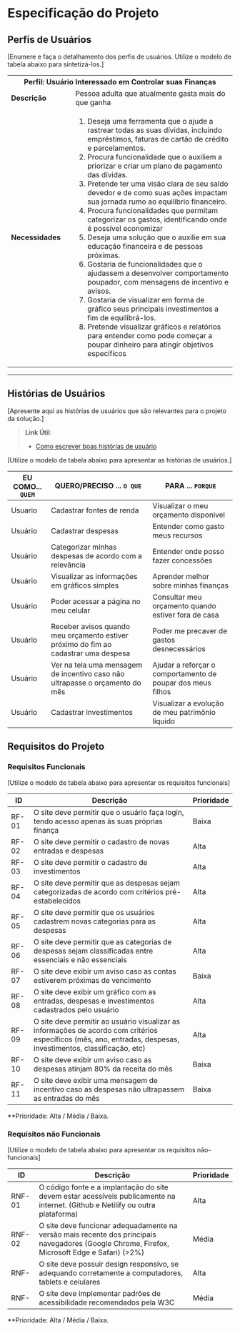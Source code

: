 # Especificação do Projeto

## Perfis de Usuários

[Enumere e faça o detalhamento dos perfis de usuários. Utilize o modelo de tabela abaixo para sintetizá-los.]

<table>
<tbody>
<tr align=center>
<th colspan="2">Perfil: Usuário Interessado em Controlar suas Finanças </th>
</tr>
<tr>
<td width="150px"><b>Descrição</b></td>
<td width="600px">Pessoa adulta que atualmente gasta mais do que ganha</td>
</tr>
<tr>
<td><b>Necessidades</b></td>
<td><ol>
<li>Deseja uma ferramenta que o ajude a rastrear todas as suas dívidas, incluindo empréstimos, faturas de cartão de crédito e parcelamentos.</li>
<li>Procura funcionalidade que o auxiliem a priorizar e criar um plano de pagamento das dívidas.</li>
<li>Pretende ter uma visão clara de seu saldo devedor e de como suas ações impactam sua jornada rumo ao equilíbrio financeiro.</li>
<li>Procura funcionalidades que permitam categorizar os gastos, identificando onde é possível economizar</li>
<li>Deseja uma solução que o auxilie em sua educação financeira e de pessoas próximas.</li>
<li>Gostaria de funcionalidades que o ajudassem a desenvolver comportamento poupador, com mensagens de incentivo e avisos.</li>
<li>Gostaria de visualizar em forma de gráfico seus principais investimentos a fim de equilibrá-los.</li>
<li>Pretende visualizar gráficos e relatórios para entender como pode começar a poupar dinheiro para atingir objetivos específicos</li></ol>
</td>
</tr>
</tbody>
</table>


--------------------------
## Histórias de Usuários

[Apresente aqui as histórias de usuários que são relevantes para o projeto da solução.]

> **Link Útil**:
> - [Como escrever boas histórias de usuário](https://medium.com/vertice/como-escrever-boas-users-stories-hist%C3%B3rias-de-usu%C3%A1rios-b29c75043fac)

[Utilize o modelo de tabela abaixo para apresentar as histórias de usuários.]

|EU COMO... `QUEM`   | QUERO/PRECISO ... `O QUE` |PARA ... `PORQUE`                 |
|--------------------|---------------------------|----------------------------------|
| Usuario            | Cadastrar fontes de renda | Visualizar o meu orçamento disponivel |
| Usuário            | Cadastrar despesas        | Entender como gasto meus recursos |
| Usuário            | Categorizar minhas despesas de acordo com a relevância | Entender onde posso fazer concessões|
| Usuário            | Visualizar as informações em gráficos simples | Aprender melhor sobre minhas finanças|
| Usuário            | Poder acessar a página no meu celular | Consultar meu orçamento quando estiver fora de casa|
| Usuário            | Receber avisos quando meu orçamento estiver próximo do fim ao cadastrar uma despesa | Poder me precaver de gastos desnecessários|
| Usuário            | Ver na tela uma mensagem de incentivo caso não ultrapasse o orçamento do mês|Ajudar a reforçar o comportamento de poupar dos meus filhos|
| Usuário            | Cadastrar investimentos| Visualizar a evolução de meu patrimônio líquido|

## Requisitos do Projeto

### Requisitos Funcionais

[Utilize o modelo de tabela abaixo para apresentar os requisitos funcionais]

|ID    | Descrição                | Prioridade |
|-------|---------------------------------|----|
| RF-01 | O site deve permitir que o usuário faça login, tendo acesso apenas às suas próprias finança | Baixa  |
| RF-02 | O site deve permitir o cadastro de novas entradas e despesas | Alta   |
| RF-03 | O site deve permitir o cadastro de investimentos | Alta |
| RF-04 | O site deve permitir que as despesas sejam categorizadas de acordo com critérios pré-estabelecidos | Alta |
| RF-05 | O site deve permitir que os usuários cadastrem novas categorias para as despesas | Alta |
| RF-06 | O site deve permitir que as categorias de despesas sejam classificadas entre essenciais e não essenciais | Alta |
| RF-07 | O site deve exibir um aviso caso as contas estiverem próximas de vencimento  | Baixa |
| RF-08 | O site deve exibir um gráfico com as entradas, despesas e investimentos cadastrados pelo usuário | Alta |
| RF-09 | O site deve permitir ao usuário visualizar as informações de acordo com critérios específicos (mês, ano, entradas, despesas, investimentos, classificação, etc) | Alta |
| RF-10 | O site deve exibir um aviso caso as despesas atinjam 80% da receita do mês | Baixa |
| RF-11 | O site deve exibir uma mensagem de incentivo caso as despesas não ultrapassem as entradas do mês | Baixa |


**Prioridade: Alta / Média / Baixa.

### Requisitos não Funcionais

[Utilize o modelo de tabela abaixo para apresentar os requisitos não-funcionais]

|ID      | Descrição               |Prioridade |
|--------|-------------------------|----|
| RNF-01 |  O código fonte e a implantação do site devem estar acessíveis publicamente na internet. (Github e Netilify ou outra plataforma) | Alta |
| RNF-02  | O site deve funcionar adequadamente na versão mais recente dos principais navegadores (Google Chrome, Firefox, Microsoft Edge e Safari) (>2%) | Média  |
| RNF-   | O site deve possuir design responsivo, se adequando corretamente a computadores, tablets e celulares | Alta |
| RNF-   | O site deve implementar padrões de acessibilidade recomendados pela W3C | Média |

**Prioridade: Alta / Média / Baixa.
